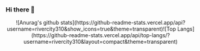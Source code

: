 ### Hi there 👋

<div align='center'>![Anurag's github stats](https://github-readme-stats.vercel.app/api?username=rivercity310&show_icons=true&theme=transparent)![Top Langs](https://github-readme-stats.vercel.app/api/top-langs/?username=rivercity310&layout=compact&theme=transparent)</div>

<!--
**rivercity310/rivercity310** is a ✨ _special_ ✨ repository because its `README.md` (this file) appears on your GitHub profile.

Here are some ideas to get you started:

- 🔭 I’m currently working on ...
- 🌱 I’m currently learning ...
- 👯 I’m looking to collaborate on ...
- 🤔 I’m looking for help with ...
- 💬 Ask me about ...
- 📫 How to reach me: ...
- 😄 Pronouns: ...
- ⚡ Fun fact: ...
-->
